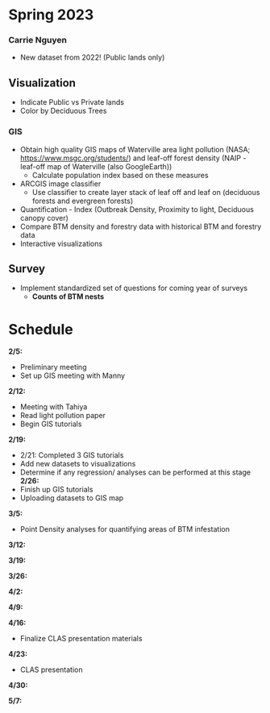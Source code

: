 # Spring 2023
### Carrie Nguyen

- New dataset from 2022! (Public lands only)
## Visualization
- Indicate Public vs Private lands
- Color by Deciduous Trees
### GIS
- Obtain high quality GIS maps of Waterville area light pollution (NASA; https://www.msgc.org/students/) and leaf-off forest density (NAIP - leaf-off map of Waterville (also GoogleEarth))
  - Calculate population index based on these measures
- ARCGIS image classifier 
  - Use classifier to create layer stack of leaf off and leaf on (deciduous forests and evergreen forests)
- Quantification - Index (Outbreak Density, Proximity to light, Deciduous canopy cover)
- Compare BTM density and forestry data with historical BTM and forestry data
- Interactive visualizations

## Survey
- Implement standardized set of questions for coming year of surveys
  - **Counts of BTM nests**

# Schedule
**2/5:**
- Preliminary meeting
- Set up GIS meeting with Manny

**2/12:**
- Meeting with Tahiya
- Read light pollution paper
- Begin GIS tutorials

**2/19:**
- 2/21: Completed 3 GIS tutorials
- Add new datasets to visualizations
- Determine if any regression/ analyses can be performed at this stage
**2/26:**
- Finish up GIS tutorials
- Uploading datasets to GIS map

**3/5:**
- Point Density analyses for quantifying areas of BTM infestation

**3/12:**

**3/19:**

**3/26:**

**4/2:**

**4/9:**

**4/16:**
- Finalize CLAS presentation materials

**4/23:**
- CLAS presentation

**4/30:**

**5/7:**
